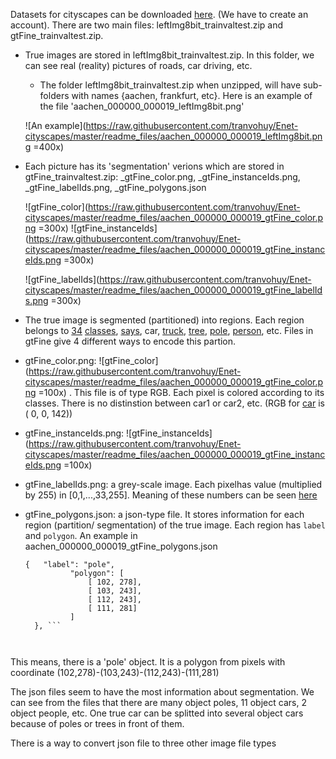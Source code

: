Datasets for cityscapes can be downloaded [here](https://www.cityscapes-dataset.com/downloads/). (We have to create an account). There are two main files: leftImg8bit_trainvaltest.zip and gtFine_trainvaltest.zip. 

- True images are stored in leftImg8bit_trainvaltest.zip. In this folder, we can see real (reality) pictures of roads, car driving, etc.
  - The folder leftImg8bit_trainvaltest.zip when unzipped, will have sub-folders with names {aachen, frankfurt, etc}. Here is an example of the file 'aachen_000000_000019_leftImg8bit.png'
  
  ![An example](https://raw.githubusercontent.com/tranvohuy/Enet-cityscapes/master/readme_files/aachen_000000_000019_leftImg8bit.png =400x)
  
  
- Each picture has its 'segmentation' verions which are stored in gtFine_trainvaltest.zip: _gtFine_color.png, _gtFine_instanceIds.png, _gtFine_labelIds.png, _gtFine_polygons.json

  ![gtFine_color](https://raw.githubusercontent.com/tranvohuy/Enet-cityscapes/master/readme_files/aachen_000000_000019_gtFine_color.png =300x)   ![gtFine_instanceIds](https://raw.githubusercontent.com/tranvohuy/Enet-cityscapes/master/readme_files/aachen_000000_000019_gtFine_instanceIds.png =300x)
  
  ![gtFine_labelIds](https://raw.githubusercontent.com/tranvohuy/Enet-cityscapes/master/readme_files/aachen_000000_000019_gtFine_labelIds.png =300x)
  
  
 - The true image is segmented (partitioned) into regions. Each region belongs to [34](https://github.com/mcordts/cityscapesScripts/issues/8) [classes](https://www.cityscapes-dataset.com/dataset-overview/#labeling-policy), [says](https://github.com/mcordts/cityscapesScripts/blob/master/cityscapesscripts/helpers/labels.py), car, [truck](https://github.com/mcordts/cityscapesScripts/blob/4b6e5154281617660d8347e6c7109686af239317/cityscapesscripts/helpers/labels.py#L91), [tree](https://github.com/mcordts/cityscapesScripts/blob/4b6e5154281617660d8347e6c7109686af239317/cityscapesscripts/helpers/labels.py#L85), [pole](https://github.com/mcordts/cityscapesScripts/blob/4b6e5154281617660d8347e6c7109686af239317/cityscapesscripts/helpers/labels.py#L81), [person](https://github.com/mcordts/cityscapesScripts/blob/4b6e5154281617660d8347e6c7109686af239317/cityscapesscripts/helpers/labels.py#L88), etc. Files in gtFine give 4 different ways to encode this partion.
 
 
- gtFine_color.png: ![gtFine_color](https://raw.githubusercontent.com/tranvohuy/Enet-cityscapes/master/readme_files/aachen_000000_000019_gtFine_color.png =100x) . This file is of type RGB. Each pixel is colored according to its classes. There is no distinstion between car1 or car2, etc. (RGB for [car](https://github.com/mcordts/cityscapesScripts/blob/4b6e5154281617660d8347e6c7109686af239317/cityscapesscripts/helpers/labels.py#L90) is (  0,  0, 142)) 

- gtFine_instanceIds.png: ![gtFine_instanceIds](https://raw.githubusercontent.com/tranvohuy/Enet-cityscapes/master/readme_files/aachen_000000_000019_gtFine_instanceIds.png =100x)


- gtFine_labelIds.png: a grey-scale image. Each pixelhas value (multiplied by 255) in [0,1,...,33,255]. Meaning of these numbers can be seen [here](https://github.com/mcordts/cityscapesScripts/blob/4b6e5154281617660d8347e6c7109686af239317/cityscapesscripts/helpers/labels.py#L63)
  


- gtFine_polygons.json: a json-type file. It stores information for each region (partition/ segmentation) of the true image. Each region has ```label``` and ```polygon```.  An example in aachen_000000_000019_gtFine_polygons.json
  ```
  {   "label": "pole", 
            "polygon": [
                [ 102, 278], 
                [ 103, 243], 
                [ 112, 243], 
                [ 111, 281]
            ]
    }, ```
        
      
 This means, there is a 'pole' object. It is a polygon from pixels with coordinate (102,278)-(103,243)-(112,243)-(111,281)
      
 The json files seem to have the most information about segmentation. We can see from the files that there are many object poles, 11 object cars, 2 object people, etc. One true car can be splitted into several object cars because of poles or trees in front of them.
 
 There is a way to convert json file to three other image file types
